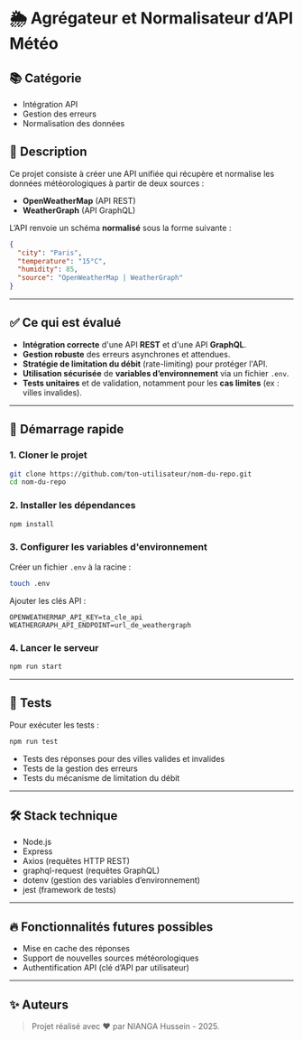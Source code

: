 
# 🌦️ Agrégateur et Normalisateur d’API Météo

## 📚 Catégorie
- Intégration API
- Gestion des erreurs
- Normalisation des données

## 📄 Description

Ce projet consiste à créer une API unifiée qui récupère et normalise les données météorologiques à partir de deux sources :

- **OpenWeatherMap** (API REST)
- **WeatherGraph** (API GraphQL)

L’API renvoie un schéma **normalisé** sous la forme suivante :

```json
{
  "city": "Paris",
  "temperature": "15°C",
  "humidity": 85,
  "source": "OpenWeatherMap | WeatherGraph"
}
```

---

## ✅ Ce qui est évalué

- **Intégration correcte** d'une API **REST** et d'une API **GraphQL**.
- **Gestion robuste** des erreurs asynchrones et attendues.
- **Stratégie de limitation du débit** (rate-limiting) pour protéger l'API.
- **Utilisation sécurisée** de **variables d’environnement** via un fichier `.env`.
- **Tests unitaires** et de validation, notamment pour les **cas limites** (ex : villes invalides).

---

## 🚀 Démarrage rapide

### 1. Cloner le projet

```bash
git clone https://github.com/ton-utilisateur/nom-du-repo.git
cd nom-du-repo
```

### 2. Installer les dépendances

```bash
npm install
```

### 3. Configurer les variables d'environnement

Créer un fichier `.env` à la racine :

```bash
touch .env
```

Ajouter les clés API :

```env
OPENWEATHERMAP_API_KEY=ta_cle_api
WEATHERGRAPH_API_ENDPOINT=url_de_weathergraph
```

### 4. Lancer le serveur

```bash
npm run start
```

---

## 🧪 Tests

Pour exécuter les tests :

```bash
npm run test
```

- Tests des réponses pour des villes valides et invalides
- Tests de la gestion des erreurs
- Tests du mécanisme de limitation du débit

---

## 🛠️ Stack technique

- Node.js
- Express
- Axios (requêtes HTTP REST)
- graphql-request (requêtes GraphQL)
- dotenv (gestion des variables d’environnement)
- jest (framework de tests)

---

## 🔥 Fonctionnalités futures possibles

- Mise en cache des réponses
- Support de nouvelles sources météorologiques
- Authentification API (clé d’API par utilisateur)

---


## ✨ Auteurs

> Projet réalisé avec ❤️ par NIANGA Hussein - 2025.

